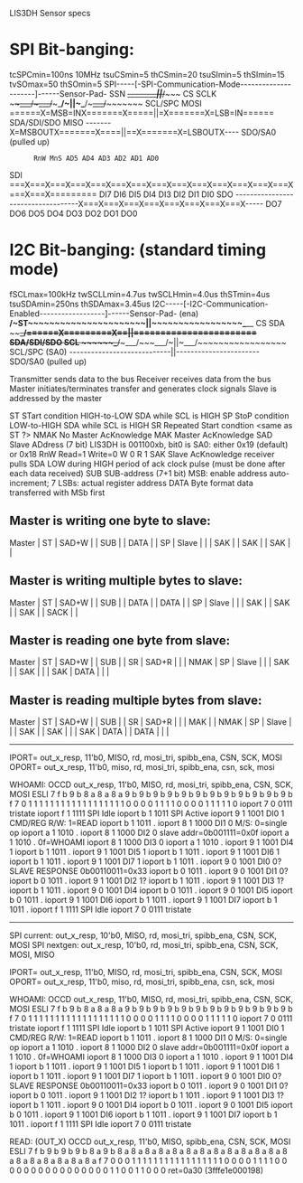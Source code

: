 LIS3DH Sensor specs

SPI Bit-banging:
=======================================================================
tcSPCmin=100ns 10MHz
tsuCSmin=5 thCSmin=20
tsuSImin=5 thSImin=15
tvSOmax=50 thSOmin=5 
SPI-----[-SPI-Communication-Mode---------------------]------Sensor-Pad-
SSN   ~~\_________________________||_________________/~~~~~ CS
SCLK  ~~~~~~\___/~~~\___/~~~\___/~||~\___/~~~\___/~~~~~~~~~ SCL/SPC
MOSI  ======X=MSB=INX=======X=====||=X=======X=LSB=IN====== SDA/SDI/SDO
MISO  -------X=MSBOUTX=======X====||==X=======X=LSBOUTX---- SDO/SA0 (pulled up)

          RnW MnS AD5 AD4 AD3 AD2 AD1 AD0
SDI   ===X===X===X===X===X===X===X===X===X===X===X===X===X===X===X===X=========
                                          DI7 DI6 DI5 DI4 DI3 DI2 DI1 DI0
SDO   -----------------------------------X===X===X===X===X===X===X===X===X-----
                                          DO7 DO6 DO5 DO4 DO3 DO2 DO1 DO0

I2C Bit-banging: (standard timing mode)
========================================================================
fSCLmax=100kHz
twSCLLmin=4.7us
twSCLHmin=4.0us
thSTmin=4us
tsuSDAmin=250ns
thSDAmax=3.45us
I2C-----[-I2C-Communication-Enabled------------------]------Sensor-Pad-
(ena) __/~ST~~~~~~~~~~~~~~~~~~~~~~||~~~~~~~~~~~~~~~~~\_____ CS
SDA   ~~~~\___/======X=========X==||======================= SDA/SDI/SDO
SCL   ~~~~~~\___/~~~\___/~~~\___/~||~\___/~~~~~~~~~~~~~~~~~ SCL/SPC
(SA0) ----------------------------||----------------------- SDO/SA0 (pulled up)

Transmitter sends data to the bus
Receiver receives data from the bus
Master initiates/terminates transfer and generates clock signals
Slave is addressed by the master

ST      STart condition         HIGH-to-LOW SDA while SCL is HIGH
SP      StoP condition          LOW-to-HIGH SDA while SCL is HIGH
SR      Repeated Start condtion <same as ST ?>
NMAK    No Master AcKnowledge
MAK     Master AcKnowledge
SAD     Slave ADdress (7 bit)   LIS3DH is 001100xb, bit0 is SA0: either 0x19 (default) or 0x18
RnW     Read=1 Write=0
W       0
R       1
SAK     Slave AcKnowledge       receiver pulls SDA LOW during HIGH period of ack clock pulse (must be done after each data received)
SUB     SUB-address (7+1 bit)   MSB: enable address auto-increment; 7 LSBs: actual register address
DATA    Byte format data        transferred with MSb first

Master is writing one byte to slave:
----------------------------------------------------------
Master  | ST | SAD+W |     | SUB |     | DATA |     | SP |
Slave   |    |       | SAK |     | SAK |      | SAK |    |

Master is writing multiple bytes to slave:
------------------------------------------------------------------------
Master  | ST | SAD+W |     | SUB |     | DATA |     | DATA |      | SP |
Slave   |    |       | SAK |     | SAK |      | SAK |      | SACK |    |

Master is reading one byte from slave:
------------------------------------------------------------------------------
Master  | ST | SAD+W |     | SUB |     | SR | SAD+R |     |      | NMAK | SP |
Slave   |    |       | SAK |     | SAK |    |       | SAK | DATA |      |    |

Master is reading multiple bytes from slave:
-------------------------------------------------------------------------------------------
Master  | ST | SAD+W |     | SUB |     | SR | SAD+R |     |      | MAK |      | NMAK | SP |
Slave   |    |       | SAK |     | SAK |    |       | SAK | DATA |     | DATA |      |    |




------------------------------------------------------------------------------------
IPORT= out_x_resp, 11'b0, MISO, rd, mosi_tri, spibb_ena, CSN, SCK, MOSI
OPORT= out_x_resp, 11'b0, miso, rd, mosi_tri, spibb_ena, csn, sck, mosi

WHOAMI:
                OCCD            out_x_resp, 11'b0, MISO, rd, mosi_tri, spibb_ena, CSN, SCK, MOSI
                ESLI
7 f b 9 b 8 a 8 a 8 a 9 b 9 b 9 b 9 b  9 b 9 b 9 b 9 b 9 b 9 b 9 b 9 b f 7
0 1 1 1 1 1 1 1 1 1 1 1 1 1 1 1 1 1 1  0 0 0 0 1 1 1 1 0 0 0 0 1 1 1 1 1 0
ioport 7    0   0111            tristate
ioport f    1   1111            SPI Idle
ioport b    1   1011            SPI Active
ioport 9    1   1001            DI0 1           CMD/REG         R/W: 1=READ
ioport b    1   1011            .
ioport 8    1   1000            DI1 0                           M/S: 0=single op
ioport a    1   1010            .
ioport 8    1   1000            DI2 0                           slave addr=0b001111=0x0f
ioport a    1   1010            .                               0f=WHOAMI
ioport 8    1   1000            DI3 0
ioport a    1   1010            .
ioport 9    1   1001            DI4 1
ioport b    1   1011            .
ioport 9    1   1001            DI5 1
ioport b    1   1011            .
ioport 9    1   1001            DI6 1
ioport b    1   1011            .
ioport 9    1   1001            DI7 1
ioport b    1   1011            .
ioport 9    0   1001            DI0 0?          SLAVE RESPONSE  0b00110011=0x33
ioport b    0   1011            .
ioport 9    0   1001            DI1 0?
ioport b    0   1011            .
ioport 9    1   1001            DI2 1?
ioport b    1   1011            .
ioport 9    1   1001            DI3 1?
ioport b    1   1011            .
ioport 9    0   1001            DI4
ioport b    0   1011            .
ioport 9    0   1001            DI5
ioport b    0   1011            .
ioport 9    1   1001            DI6
ioport b    1   1011            .
ioport 9    1   1001            DI7
ioport b    1   1011            .
ioport f    1   1111            SPI Idle
ioport 7    0   0111            tristate



-----------------------------------------------------------------------
SPI current: out_x_resp, 10'b0, MISO, rd, mosi_tri, spibb_ena, CSN, SCK, MOSI
SPI nextgen: out_x_resp, 10'b0, rd, mosi_tri, spibb_ena, CSN, SCK, MOSI, MISO


IPORT= out_x_resp, 11'b0, MISO, rd, mosi_tri, spibb_ena, CSN, SCK, MOSI
OPORT= out_x_resp, 11'b0, miso, rd, mosi_tri, spibb_ena, csn, sck, mosi

WHOAMI:
                OCCD            out_x_resp, 11'b0, MISO, rd, mosi_tri, spibb_ena, CSN, SCK, MOSI
                ESLI
7 f b 9 b 8 a 8 a 8 a 9 b 9 b 9 b 9 b  9 b 9 b 9 b 9 b 9 b 9 b 9 b 9 b f 7
0 1 1 1 1 1 1 1 1 1 1 1 1 1 1 1 1 1 1  0 0 0 0 1 1 1 1 0 0 0 0 1 1 1 1 1 0
ioport 7    0   0111            tristate
ioport f    1   1111            SPI Idle
ioport b    1   1011            SPI Active
ioport 9    1   1001            DI0 1           CMD/REG         R/W: 1=READ
ioport b    1   1011            .
ioport 8    1   1000            DI1 0                           M/S: 0=single op
ioport a    1   1010            .
ioport 8    1   1000            DI2 0                           slave addr=0b001111=0x0f
ioport a    1   1010            .                               0f=WHOAMI
ioport 8    1   1000            DI3 0
ioport a    1   1010            .
ioport 9    1   1001            DI4 1
ioport b    1   1011            .
ioport 9    1   1001            DI5 1
ioport b    1   1011            .
ioport 9    1   1001            DI6 1
ioport b    1   1011            .
ioport 9    1   1001            DI7 1
ioport b    1   1011            .
ioport 9    0   1001            DI0 0?          SLAVE RESPONSE  0b00110011=0x33
ioport b    0   1011            .
ioport 9    0   1001            DI1 0?
ioport b    0   1011            .
ioport 9    1   1001            DI2 1?
ioport b    1   1011            .
ioport 9    1   1001            DI3 1?
ioport b    1   1011            .
ioport 9    0   1001            DI4
ioport b    0   1011            .
ioport 9    0   1001            DI5
ioport b    0   1011            .
ioport 9    1   1001            DI6
ioport b    1   1011            .
ioport 9    1   1001            DI7
ioport b    1   1011            .
ioport f    1   1111            SPI Idle
ioport 7    0   0111            tristate

READ: (OUT_X)
                OCCD            out_x_resp, 11'b0, MISO, spibb_ena, CSN, SCK, MOSI
                ESLI
7 f b 9 b 9 b 9 b 8 a 9 b 8 a 8 a 8 a  8 a 8 a 8 a 8 a 8 a 8 a 8 a 8 a 8 a 8 a 8 a 8 a 8 a 8 a 8 a 8 a f 7
0 0 0 1 1 1 1 1 1 1 1 1 1 1 1 1 1 1 1  1 0 0 0 0 1 1 1 1 0 0 0 0 0 0 0 0 0 0 0 0 0 0 0 0 1 1 0 0 1 1 0 0 0 ret=0a30 (3fffe1e000198)
